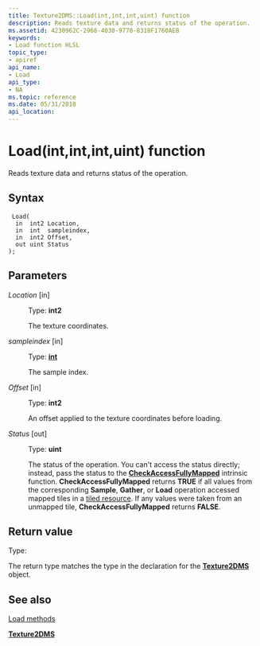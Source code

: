 ```yaml
---
title: Texture2DMS::Load(int,int,int,uint) function
description: Reads texture data and returns status of the operation.
ms.assetid: 4230962C-2968-4030-9770-8318F1760AEB
keywords:
- Load function HLSL
topic_type:
- apiref
api_name:
- Load
api_type:
- NA
ms.topic: reference
ms.date: 05/31/2018
api_location: 
---
```


# Load(int,int,int,uint) function

Reads texture data and returns status of the operation.

## Syntax


``` syntax
 Load(
  in  int2 Location,
  in  int  sampleindex,
  in  int2 Offset,
  out uint Status
);
```



## Parameters

<dl> <dt>

*Location* \[in\]
</dt> <dd>

Type: **int2**

The texture coordinates.

</dd> <dt>

*sampleindex* \[in\]
</dt> <dd>

Type: **[**int**](/windows/desktop/WinProg/windows-data-types)**

The sample index.

</dd> <dt>

*Offset* \[in\]
</dt> <dd>

Type: **int2**

An offset applied to the texture coordinates before loading.

</dd> <dt>

*Status* \[out\]
</dt> <dd>

Type: **uint**

The status of the operation. You can't access the status directly; instead, pass the status to the [**CheckAccessFullyMapped**](checkaccessfullymapped.md) intrinsic function. **CheckAccessFullyMapped** returns **TRUE** if all values from the corresponding **Sample**, **Gather**, or **Load** operation accessed mapped tiles in a [tiled resource](/windows/desktop/direct3d11/direct3d-11-2-features). If any values were taken from an unmapped tile, **CheckAccessFullyMapped** returns **FALSE**.

</dd> </dl>

## Return value

Type:

The return type matches the type in the declaration for the [**Texture2DMS**](sm5-object-texture2dms.md) object.

## See also

<dl> <dt>

[Load methods](texture2dms-load.md)
</dt> <dt>

[**Texture2DMS**](sm5-object-texture2dms.md)
</dt> </dl>

 

 